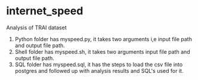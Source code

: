 # internet_speed
Analysis of TRAI dataset
1. Python folder has myspeed.py, it takes two arguments i,e input file path and output file path.
2. Shell folder has myspeed.sh, it takes two arguments input file path and output file path.
3. SQL folder has myspeed.sql, it has the steps to load the csv file into postgres and followed up with analysis results and SQL's used for it.
